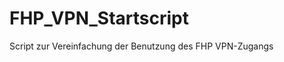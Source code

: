 FHP_VPN_Startscript
===================

Script zur Vereinfachung der Benutzung des FHP VPN-Zugangs
